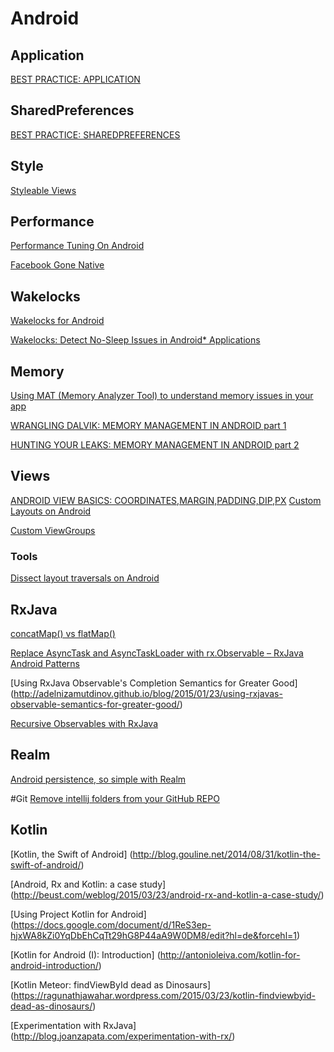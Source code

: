 # Android

## Application

[BEST PRACTICE: APPLICATION](https://yakivmospan.wordpress.com/2014/04/17/best-practice-application/)

## SharedPreferences
[BEST PRACTICE: SHAREDPREFERENCES](https://yakivmospan.wordpress.com/2014/03/11/best-practice-sharedpreferences/)

## Style

[Styleable Views](https://sriramramani.wordpress.com/2012/09/18/styleable-views)

## Performance
[Performance Tuning On Android](http://blog.venmo.com/hf2t3h4x98p5e13z82pl8j66ngcmry/performance-tuning-on-android)

[Facebook Gone Native](http://laurentgoudet.com/blog/2013/03/16/facebook-gone-native/)

## Wakelocks

[Wakelocks for Android](https://software.intel.com/en-us/android/articles/wakelocks-for-android)

[Wakelocks: Detect No-Sleep Issues in Android* Applications](https://software.intel.com/en-us/android/articles/wakelocks-detect-no-sleep-issues-in-android-applications)

## Memory

[Using MAT (Memory Analyzer Tool) to understand memory issues in your app](https://www.youtube.com/watch?v=6ryAYxLNpt8)

[WRANGLING DALVIK: MEMORY MANAGEMENT IN ANDROID part 1](http://www.raizlabs.com/dev/2014/03/wrangling-dalvik-memory-management-in-android-part-1-of-2/)

[HUNTING YOUR LEAKS: MEMORY MANAGEMENT IN ANDROID part 2](http://www.raizlabs.com/dev/2014/04/hunting-your-leaks-memory-management-in-android-part-2-of-2/)

## Views
[ANDROID VIEW BASICS: COORDINATES,MARGIN,PADDING,DIP,PX](https://laaptu.wordpress.com/2013/12/12/android-view-basics-coordinatesmarginpaddingdippx/)
[Custom Layouts on Android](http://lucasr.org/2014/05/12/custom-layouts-on-android/)

[Custom ViewGroups](https://sriramramani.wordpress.com/2015/05/06/custom-viewgroups/)

### Tools
[Dissect layout traversals on Android](https://github.com/lucasr/probe)

## RxJava

[concatMap() vs flatMap()](http://fernandocejas.com/2015/01/11/rxjava-observable-tranformation-concatmap-vs-flatmap/)

[Replace AsyncTask and AsyncTaskLoader with rx.Observable – RxJava Android Patterns](http://stablekernel.com/blog/replace-asynctask-asynctaskloader-rx-observable-rxjava-android-patterns/)

[Using RxJava Observable's Completion Semantics for Greater Good] (http://adelnizamutdinov.github.io/blog/2015/01/23/using-rxjavas-observable-semantics-for-greater-good/)

[Recursive Observables with RxJava](https://jkschneider.github.io/blog/2014/recursive-observables-with-rxjava.html)

## Realm

[Android persistence, so simple with Realm](http://www.hodoroid.com/android-persistence-so-simple-with-realm/)

#Git
[Remove intellij folders from your GitHub REPO](https://coderwall.com/p/qaiaog/remove-intellij-folders-from-your-github-repo)

## Kotlin

[Kotlin, the Swift of Android] (http://blog.gouline.net/2014/08/31/kotlin-the-swift-of-android/)

[Android, Rx and Kotlin: a case study] (http://beust.com/weblog/2015/03/23/android-rx-and-kotlin-a-case-study/)

[Using Project Kotlin for Android] (https://docs.google.com/document/d/1ReS3ep-hjxWA8kZi0YqDbEhCqTt29hG8P44aA9W0DM8/edit?hl=de&forcehl=1)

[Kotlin for Android (I): Introduction] (http://antonioleiva.com/kotlin-for-android-introduction/)

[Kotlin Meteor: findViewById dead as Dinosaurs] (https://ragunathjawahar.wordpress.com/2015/03/23/kotlin-findviewbyid-dead-as-dinosaurs/)

[Experimentation with RxJava] (http://blog.joanzapata.com/experimentation-with-rx/)
